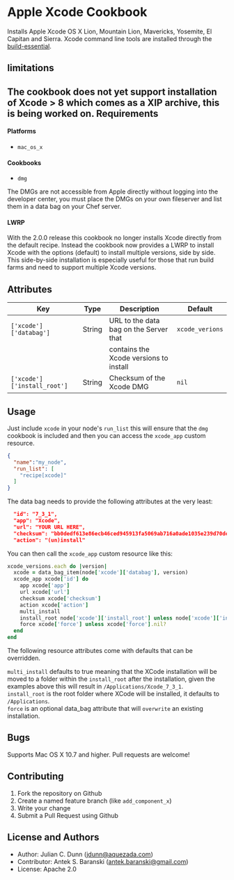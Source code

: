 Apple Xcode Cookbook
==============

Installs Apple Xcode OS X Lion, Mountain Lion, Mavericks, Yosemite, El Capitan and Sierra. Xcode command
line tools are installed through the [build-essential](https://supermarket.chef.io/cookbooks/build-essential).

limitations
-----------

The cookbook does not yet support installation of Xcode > 8 which comes as a XIP archive, this is being worked on.
Requirements
------------

#### Platforms

* `mac_os_x`

#### Cookbooks

* `dmg`

The DMGs are not accessible from Apple directly without logging into the developer center,
you must place the DMGs on your own fileserver and list them in a data bag on your Chef server.

#### LWRP

With the 2.0.0 release this cookbook no longer installs Xcode directly from the default recipe.
Instead the cookbook now provides a LWRP to install Xcode with the options (default) to install multiple versions,
side by side. This side-by-side installation is especially useful for those that run build farms and need to
support multiple Xcode versions.

Attributes
----------

| Key                            | Type   | Description                             | Default                  |
|--------------------------------|--------|-----------------------------------------|--------------------------|
| `['xcode']['databag']`         | String | URL to the data bag on the Server that  | `xcode_verions`          |
|                                |        | contains the Xcode versions to install  |                          |
| `['xcode']['install_root']`    | String | Checksum of the Xcode DMG               | `nil`                    |

Usage
-----

Just include `xcode` in your node's `run_list` this will ensure that the `dmg` cookbook is included and then you
can access the `xcode_app` custom resource.
```json
{
  "name":"my_node",
  "run_list": [
    "recipe[xcode]"
  ]
}
```
The data bag needs to provide the following attributes at the very least:
```json
  "id": "7_3_1",
  "app": "Xcode",
  "url": "YOUR URL HERE",
  "checksum": "bb0dedf613e86ecb46ced945913fa5069ab716a0ade1035e239d70dee0b2de1b",
  "action": "(un)install"
```
You can then call the `xcode_app` custom resource like this:
```ruby
xcode_versions.each do |version|
  xcode = data_bag_item(node['xcode']['databag'], version)
  xcode_app xcode['id'] do
    app xcode['app']
    url xcode['url']
    checksum xcode['checksum']
    action xcode['action']
    multi_install
    install_root node['xcode']['install_root'] unless node['xcode']['install_root'].nil?
    force xcode['force'] unless xcode['force'].nil?
  end
end
```
The following resource attributes come with defaults that can be overridden.

`multi_install` defaults to true meaning that the XCode installation will be moved to a folder within the 
`install_root` after the installation, given the examples above this will result in `/Applications/Xcode_7_3_1`.  
`install_root` is the root folder where XCode will be installed, it defaults to `/Applications`.  
`force` is an optional data_bag attribute that will `overwrite` an existing installation.

Bugs
----
Supports Mac OS X 10.7 and higher. Pull requests are welcome!

Contributing
------------

1. Fork the repository on Github
2. Create a named feature branch (like `add_component_x`)
3. Write your change
4. Submit a Pull Request using Github

License and Authors
-------------------

* Author: Julian C. Dunn (<jdunn@aquezada.com>)
* Contributor: Antek S. Baranski (<antek.baranski@gmail.com>)
* License: Apache 2.0
